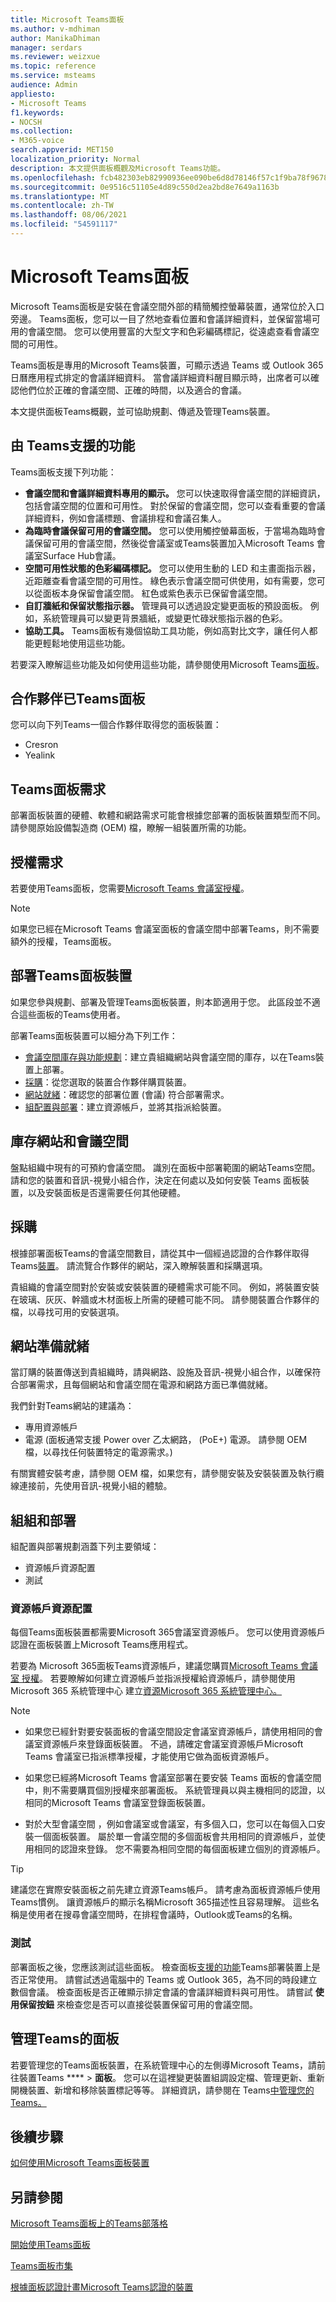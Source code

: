 ```yaml
---
title: Microsoft Teams面板
ms.author: v-mdhiman
author: ManikaDhiman
manager: serdars
ms.reviewer: weizxue
ms.topic: reference
ms.service: msteams
audience: Admin
appliesto:
- Microsoft Teams
f1.keywords:
- NOCSH
ms.collection:
- M365-voice
search.appverid: MET150
localization_priority: Normal
description: 本文提供面板概觀及Microsoft Teams功能。
ms.openlocfilehash: fcb482303eb82990936ee090be6d8d78146f57c1f9ba78f967803bd3f37a599b
ms.sourcegitcommit: 0e9516c51105e4d89c550d2ea2bd8e7649a1163b
ms.translationtype: MT
ms.contentlocale: zh-TW
ms.lasthandoff: 08/06/2021
ms.locfileid: "54591117"
---
```

# <a name="microsoft-teams-panels"></a>Microsoft Teams面板

Microsoft Teams面板是安裝在會議空間外部的精簡觸控螢幕裝置，通常位於入口旁邊。 Teams面板，您可以一目了然地查看位置和會議詳細資料，並保留當場可用的會議空間。 您可以使用豐富的大型文字和色彩編碼標記，從遠處查看會議空間的可用性。

Teams面板是專用的Microsoft Teams裝置，可顯示透過 Teams 或 Outlook 365 日曆應用程式排定的會議詳細資料。 當會議詳細資料醒目顯示時，出席者可以確認他們位於正確的會議空間、正確的時間，以及適合的會議。

本文提供面板Teams概觀，並可協助規劃、傳遞及管理Teams裝置。

## <a name="features-supported-by-teams-panels"></a>由 Teams支援的功能

Teams面板支援下列功能：

- **會議空間和會議詳細資料專用的顯示。** 您可以快速取得會議空間的詳細資訊，包括會議空間的位置和可用性。 對於保留的會議空間，您可以查看重要的會議詳細資料，例如會議標題、會議排程和會議召集人。
- **為臨時會議保留可用的會議空間。** 您可以使用觸控螢幕面板，于當場為臨時會議保留可用的會議空間，然後從會議室或Teams裝置加入Microsoft Teams 會議室Surface Hub會議。
- **空間可用性狀態的色彩編碼標記。** 您可以使用生動的 LED 和主畫面指示器，近距離查看會議空間的可用性。 綠色表示會議空間可供使用，如有需要，您可以從面板本身保留會議空間。 紅色或紫色表示已保留會議空間。
- **自訂牆紙和保留狀態指示器。** 管理員可以透過設定變更面板的預設面板。 例如，系統管理員可以變更背景牆紙，或變更忙碌狀態指示器的色彩。
- **協助工具。** Teams面板有幾個協助工具功能，例如高對比文字，讓任何人都能更輕鬆地使用這些功能。

若要深入瞭解這些功能及如何使用這些功能，請參閱使用Microsoft Teams[面板](use-teams-panels.md)。

## <a name="partners-certified-for-teams-panels"></a>合作夥伴已Teams面板

您可以向下列Teams一個合作夥伴取得您的面板裝置：

- Cresron
- Yealink

## <a name="teams-panels-requirements"></a>Teams面板需求

部署面板裝置的硬體、軟體和網路需求可能會根據您部署的面板裝置類型而不同。 請參閱原始設備製造商 (OEM) 檔，瞭解一組裝置所需的功能。

## <a name="license-requirement"></a>授權需求

若要使用Teams面板，您需要[Microsoft Teams 會議室授權](../rooms/rooms-licensing.md)。

> [!Note]
> 如果您已經在Microsoft Teams 會議室面板的會議空間中部署Teams，則不需要額外的授權，Teams面板。

## <a name="deploy-teams-panels-devices"></a>部署Teams面板裝置

如果您參與規劃、部署及管理Teams面板裝置，則本節適用于您。 此區段並不適合這些面板的Teams使用者。

部署Teams面板裝置可以細分為下列工作：

- [會議空間庫存與功能規劃](#inventory-sites-and-meeting-spaces)：建立貴組織網站與會議空間的庫存，以在Teams裝置上部署。
- [採購](#procurement)：從您選取的裝置合作夥伴購買裝置。  
- [網站就緒](#site-readiness)：確認您的部署位置 (會議) 符合部署需求。
- [組配置與部署](#configuration-and-deployment)：建立資源帳戶，並將其指派給裝置。

## <a name="inventory-sites-and-meeting-spaces"></a>庫存網站和會議空間

盤點組織中現有的可預約會議空間。 識別在面板中部署範圍的網站Teams空間。 請和您的裝置和音訊-視覺小組合作，決定在何處以及如何安裝 Teams 面板裝置，以及安裝面板是否還需要任何其他硬體。

## <a name="procurement"></a>採購

根據部署面板Teams的會議空間數目，請從其中一個經過認證的合作夥伴取得Teams[裝置](#partners-certified-for-teams-panels)。 請流覽合作夥伴的網站，深入瞭解裝置和採購選項。

貴組織的會議空間對於安裝或安裝裝置的硬體需求可能不同。 例如，將裝置安裝在玻璃、灰灰、幹牆或木材面板上所需的硬體可能不同。 請參閱裝置合作夥伴的檔，以尋找可用的安裝選項。

## <a name="site-readiness"></a>網站準備就緒

當訂購的裝置傳送到貴組織時，請與網路、設施及音訊-視覺小組合作，以確保符合部署需求，且每個網站和會議空間在電源和網路方面已準備就緒。

我們針對Teams網站的建議為：

- 專用資源帳戶
- 電源 (面板通常支援 Power over 乙太網路， (PoE+) 電源。 請參閱 OEM 檔，以尋找任何裝置特定的電源需求。) 


有關實體安裝考慮，請參閱 OEM 檔，如果您有，請參閱安裝及安裝裝置及執行纜線連接前，先使用音訊-視覺小組的體驗。

## <a name="configuration-and-deployment"></a>組組和部署

組配置與部署規劃涵蓋下列主要領域：

- 資源帳戶資源配置
- 測試

### <a name="resource-account-provisioning"></a>資源帳戶資源配置

每個Teams面板裝置都需要Microsoft 365會議室資源帳戶。 您可以使用資源帳戶認證在面板裝置上Microsoft Teams應用程式。

若要為 Microsoft 365面板Teams資源帳戶，建議您購買[Microsoft Teams 會議室 授權](#license-requirement)。 若要瞭解如何建立資源帳戶並指派授權給資源帳戶，請參閱使用 Microsoft 365 系統管理中心 建立[資源Microsoft 365 系統管理中心。](resource-account-ui.md)

> [!NOTE]
>
>- 如果您已經針對要安裝面板的會議空間設定會議室資源帳戶，請使用相同的會議室資源帳戶來登錄面板裝置。 不過，請確定會議室資源帳戶Microsoft Teams 會議室已指派標準授權，才能使用它做為面板資源帳戶。
>
>- 如果您已經將Microsoft Teams 會議室部署在要安裝 Teams 面板的會議空間中，則不需要購買個別授權來部署面板。 系統管理員以與主機相同的認證，以相同的Microsoft Teams 會議室登錄面板裝置。
>
>- 對於大型會議空間 ，例如會議室或會議室，有多個入口，您可以在每個入口安裝一個面板裝置。 屬於單一會議空間的多個面板會共用相同的資源帳戶，並使用相同的認證來登錄。 您不需要為相同空間的每個面板建立個別的資源帳戶。

> [!TIP]
> 建議您在實際安裝面板之前先建立資源Teams帳戶。
> 請考慮為面板資源帳戶使用Teams慣例。 讓資源帳戶的顯示名稱Microsoft 365描述性且容易理解。 這些名稱是使用者在搜尋會議空間時，在排程會議時，Outlook或Teams的名稱。

### <a name="testing"></a>測試

部署面板之後，您應該測試這些面板。 檢查面板[支援的功能](#features-supported-by-teams-panels)Teams部署裝置上是否正常使用。 請嘗試透過電腦中的 Teams 或 Outlook 365，為不同的時段建立數個會議。 檢查面板是否正確顯示排定會議的會議詳細資料與可用性。 請嘗試 **使用保留按鈕** 來檢查您是否可以直接從裝置保留可用的會議空間。

## <a name="manage-teams-panels-in-your-organization"></a>管理Teams的面板

若要管理您的Teams面板裝置，在系統管理中心的左側導Microsoft Teams，請前往裝置Teams ****  >  **面板**。 您可以在這裡變更裝置組調設定檔、管理更新、重新開機裝置、新增和移除裝置標記等等。 詳細資訊，請參閱在 Teams[中管理您的Teams。](device-management.md)

## <a name="next-steps"></a>後續步驟

[如何使用Microsoft Teams面板裝置](use-teams-panels.md)

## <a name="see-also"></a>另請參閱

[Microsoft Teams面板上的Teams部落格](https://techcommunity.microsoft.com/t5/microsoft-teams-blog/manage-meeting-space-availability-with-microsoft-teams-panels/ba-p/2167734)

[開始使用Teams面板](https://support.microsoft.com/office/get-started-with-teams-panels-fa5e85d1-7ff3-4f11-b0b0-277e2302c8be)

[Teams面板市集](https://www.microsoft.com/microsoft-teams/across-devices/devices/product?deviceid=815)

[根據面板認證計畫Microsoft Teams認證的裝置](teams-ip-phones.md#currently-certified-teams-panels)
